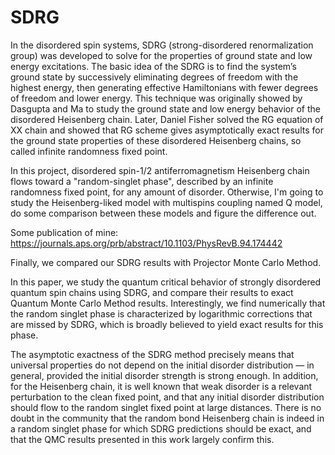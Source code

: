 # SDRG

In the disordered spin systems, SDRG (strong-disordered renormalization group) was developed to solve for the properties of ground state and low energy excitations. The basic idea of the SDRG is to find the system’s ground state by successively eliminating degrees of freedom with the highest energy, then generating effective Hamiltonians with fewer degrees of freedom and lower energy. This technique was originally showed by Dasgupta and Ma to study the ground state and low energy behavior of the disordered Heisenberg chain. Later, Daniel Fisher solved the RG equation of XX chain and showed that RG scheme gives asymptotically exact results for the ground state properties of these disordered Heisenberg chains, so called infinite randomness fixed point. 

In this project, disordered spin-1/2 antiferromagnetism Heisenberg chain flows toward a "random-singlet phase", described by an infinite randomness fixed point, for any amount of disorder. Otherwise, I'm going to study the Heisenberg-liked model with multispins coupling named Q model, do some comparison between these models and figure the difference out.

Some publication of mine:
https://journals.aps.org/prb/abstract/10.1103/PhysRevB.94.174442

Finally, we compared our SDRG results with Projector Monte Carlo Method. 


In this paper, we study the quantum critical behavior of strongly disordered quantum spin chains using SDRG, and compare their results to exact Quantum Monte Carlo Method results. Interestingly, we find numerically that the random singlet phase is characterized by logarithmic corrections that are missed by SDRG, which is broadly believed to yield exact results for this phase.

The asymptotic exactness of the SDRG method precisely means that universal properties do not depend on the initial disorder distribution — in general, provided the initial disorder strength is strong enough. In addition, for the Heisenberg chain, it is well known that weak disorder is a relevant perturbation to the clean fixed point, and that any initial disorder distribution should flow to the random singlet fixed point at large distances. There is no doubt in the community that the random bond Heisenberg chain is indeed in a random singlet phase for which SDRG predictions should be exact, and that the QMC results presented in this work largely confirm this.
